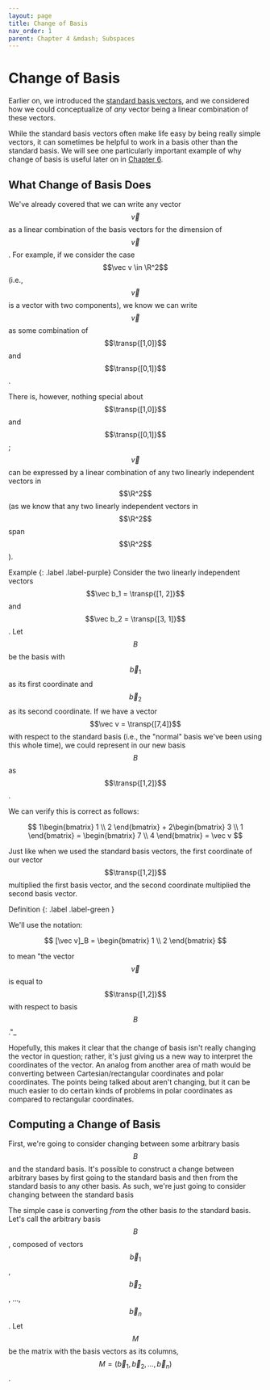 ```yaml
---
layout: page
title: Change of Basis
nav_order: 1
parent: Chapter 4 &mdash; Subspaces
---
```


# Change of Basis
Earlier on, we introduced the [standard basis vectors](TODO), and we considered
how we could conceptualize of *any* vector being a linear combination of these
vectors.
<!-- TODO add link -->
While the standard basis vectors often make life easy by being really simple
vectors, it can sometimes be helpful to work in a basis other than the standard
basis.
We will see one particularly important example of why change of basis is useful
later on in [Chapter 6](TODO).
<!-- TODO add link -->

## What Change of Basis Does

We've already covered that we can write any vector $$\vec v$$ as a linear
combination of the basis vectors for the dimension of $$\vec v$$.
For example, if we consider the case $$\vec v \in \R^2$$ (i.e., $$\vec v$$ is a
vector with two components), we know we can write $$\vec v$$ as some combination
of $$\transp{[1,0]}$$ and $$\transp{[0,1]}$$.

There is, however, nothing special about $$\transp{[1,0]}$$ and
$$\transp{[0,1]}$$; $$\vec v$$ can be expressed by a linear combination of any
two linearly independent vectors in $$\R^2$$ (as we know that any two linearly
independent vectors in $$\R^2$$ span $$\R^2$$).

Example
{: .label .label-purple}
Consider the two linearly independent vectors $$\vec b_1 = \transp{[1, 2]}$$ and
$$\vec b_2 = \transp{[3, 1]}$$.
Let $$B$$ be the basis with $$\vec b_1$$ as its first coordinate and $$\vec
b_2$$ as its second coordinate.
If we have a vector $$\vec v = \transp{[7,4]}$$ with respect to the standard
basis (i.e., the "normal" basis we've been using this whole time), we could
represent in our new basis $$B$$ as $$\transp{[1,2]}$$.

We can verify this is correct as follows:

$$
1\begin{bmatrix} 1 \\ 2 \end{bmatrix} + 2\begin{bmatrix} 3 \\ 1 \end{bmatrix} =
\begin{bmatrix} 7 \\ 4 \end{bmatrix} = \vec v
$$

Just like when we used the standard basis vectors, the first coordinate of our
vector $$\transp{[1,2]}$$ multiplied the first basis vector, and the second
coordinate multiplied the second basis vector.

Definition
{: .label .label-green }

We'll use the notation:

$$
[\vec v]_B = \begin{bmatrix} 1 \\ 2 \end{bmatrix}
$$

to mean "the vector $$\vec v$$ is equal to $$\transp{[1,2]}$$ with respect to
basis $$B$$."_

Hopefully, this makes it clear that the change of basis isn't really changing
the vector in question; rather, it's just giving us a new way to interpret the
coordinates of the vector.
An analog from another area of math would be converting between
Cartesian/rectangular coordinates and polar coordinates.
The points being talked about aren't changing, but it can be much easier to do
certain kinds of problems in polar coordinates as compared to rectangular
coordinates.

## Computing a Change of Basis
First, we're going to consider changing between some arbitrary basis $$B$$ and
the standard basis.
It's possible to construct a change between arbitrary bases by first going to
the standard basis and then from the standard basis to any other basis.
As such, we're just going to consider changing between the standard basis

The simple case is converting *from* the other basis *to* the standard basis.
Let's call the arbitrary basis $$B$$, composed of vectors $$\vec b_1$$, $$\vec
b_2$$, &hellip;, $$\vec b_n$$.
Let $$M$$ be the matrix with the basis vectors as its columns, $$M =
\left(\vec b_1, \vec b_2, \ldots, \vec b_n\right)$$.



